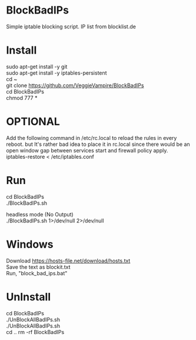 # BlockBadIPs
Simple iptable blocking script. IP list from blocklist.de

# Install
sudo apt-get install -y git <br>
sudo apt-get install -y iptables-persistent <br>
cd ~ <br>
git clone https://github.com/VeggieVampire/BlockBadIPs <br>
cd BlockBadIPs<br>
chmod 777 * <br>

# OPTIONAL
Add the following command in /etc/rc.local to reload the rules in every reboot. but It's rather bad idea to place it in rc.local since there would be an open window gap between services start and firewall policy apply. <br>
iptables-restore < /etc/iptables.conf <br>

# Run
cd BlockBadIPs <br>
./BlockBadIPs.sh <br>


headless mode (No Output)<br>
./BlockBadIPs.sh 1>/dev/null 2>/dev/null <br>
# Windows
Download https://hosts-file.net/download/hosts.txt <br>
Save the text as blockit.txt <br>
Run, "block_bad_ips.bat"<br>


# UnInstall
cd BlockBadIPs <br>
./UnBlockAllBadIPs.sh <br>
./UnBlockAllBadIPs.sh <br>
cd ..
rm -rf BlockBadIPs
